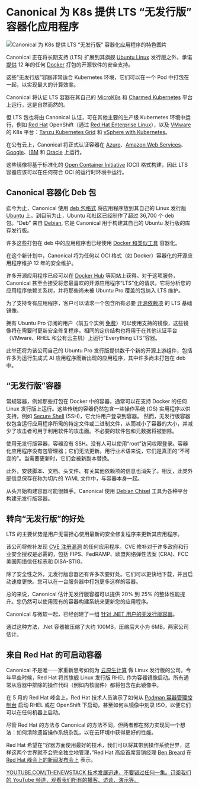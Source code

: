 # Canonical 为 K8s 提供 LTS “无发行版” 容器化应用程序

![Canonical 为 K8s 提供 LTS “无发行版” 容器化应用程序的特色图片](https://cdn.thenewstack.io/media/2024/06/6123a22b-clay-banks-pho_ila8dgg-unsplash-1024x784.jpg)

Canonical 正在将长期支持 (LTS) 扩展到其旗舰 [Ubuntu Linux](https://thenewstack.io/how-to-install-ubuntu-pro-on-your-servers/) 发行版之外，承诺 [提供](https://canonical.com/blog/canonical-offers-12-year-lts-for-any-open-source-docker-image) 12 年的任何 [Docker](https://www.docker.com/?utm_content=inline+mention) 打包的开源软件的安全支持。

这些“无发行版”容器非常适合 Kubernetes 环境，它们可以在一个 Pod 中打包在一起，以实现最大的计算效率。

Canonical 将认证 LTS 容器在其自己的 [MicroK8s](https://thenewstack.io/microk8s-and-portainer-is-the-easiest-way-to-deploy-an-application-on-kubernetes/) 和 [Charmed Kubernetes](https://ubuntu.com/kubernetes/charmed-k8s) 平台上运行，这是自然而然的。

但 LTS 包也将由 Canonical 认证，可在其他主要的生产级 Kubernetes 环境中运行，例如 [Red Hat](https://www.openshift.com/try?utm_content=inline+mention) OpenShift（通过 [Red Hat Enterprise Linux](https://thenewstack.io/red-hats-new-linux-distro-brings-centos-closer-to-rhel/)），以及 [VMware](https://tanzu.vmware.com?utm_content=inline+mention) 的 K8s 平台：[Tanzu Kubernetes Grid](https://tanzu.vmware.com/kubernetes-grid) 和 [vSphere with Kubernetes](https://www.vmware.com/content/dam/digitalmarketing/vmware/en/pdf/vsphere/vmw-vsphere7-solution-brochure.pdf)。

在公有云上，Canonical 将正式认证容器在 [Azure](https://news.microsoft.com/?utm_content=inline+mention)、[Amazon Web Services](https://aws.amazon.com/?utm_content=inline+mention)、[Google](https://cloud.google.com/?utm_content=inline+mention)、[IBM](https://www.ibm.com?utm_content=inline+mention) 和 [Oracle](https://developer.oracle.com/?utm_content=inline+mention) 上运行。

这些镜像将基于标准化的 [Open Container Initiative](https://thenewstack.io/open-container-initiative-creates-a-distribution-specification-for-registries/) (OCI) 格式构建，因此 LTS 容器应该可以在任何符合 OCI 的运行时环境中运行。

## Canonical 容器化 Deb 包

迄今为止，Canonical 使用 [deb 包格式](https://www.debian.org/doc/manuals/debian-faq/pkg-basics.en.html) 将应用程序放到其自己的 Linux 发行版 [Ubuntu](https://thenewstack.io/enable-automatic-updates-for-ubuntu-server/) 上。到目前为止，Ubuntu 和社区已经制作了超过 36,700 个 deb 包。“Deb” 来自 [Debian](https://thenewstack.io/build-a-debian-deb-file-from-your-projects-source/), 它是 Canonical 用于构建其自己的 Ubuntu 发行版的库存发行版。

许多这些打包在 deb 中的应用程序也已经使用 [Docker 和类似工具](https://thenewstack.io/docker-rolls-out-3-tools-to-speed-and-ease-development/) 容器化。

在这个新计划中，Canonical 将为任何以 OCI 格式（如 Docker）容器化的开源应用程序维护 12 年的安全维护。

许多开源应用程序已经可以在 [Docker Hub](https://thenewstack.io/docker-hub-limits-what-they-are-and-how-to-route-around-them/) 等网站上获得。对于这项服务，Canonical 甚至会接受将您最喜欢的开源应用程序“LTS”化的请求。它将分析您的应用程序依赖关系树，并将那些尚未被 Ubuntu Pro 覆盖的包纳入 LTS 维护。

为了支持专有应用程序，客户可以请求一个包含所有必要 [开源依赖项](https://thenewstack.io/vendoring-why-you-still-have-overlooked-security-holes/) 的 LTS 基础镜像。

拥有 Ubuntu Pro 订阅的用户（前五个实例 [免费](https://ubuntu.com/pricing/pro)）可以使用支持的镜像，这些镜像将在需要时更新安全修复程序。相同的定价结构也将用于在其他认证平台（VMware、RHEL 和公有云主机）上运行“Everything LTS”容器。

此举还将为该公司自己的 Ubuntu Pro 发行版提供数千个新的开源上游组件，包括许多为运行生成式 AI 应用程序而新出现的应用程序，其中许多尚未打包在 deb 中。

## “无发行版”容器

常规容器，例如那些打包在 Docker 中的容器，通常可以在支持 Docker 的任何 Linux 发行版上运行。这些传统的容器仍然包含一些操作系统 (OS) 实用程序以供支持，例如 [Secure Shell](https://thenewstack.io/port-knocking-ubuntu-servers-or-containers-for-more-secure-ssh/) (SSH)，它允许用户登录到容器。
然而，无发行版容器仅包含运行应用程序所需的特定文件或二进制文件，从而减小了容器的大小，并减少了攻击者可用于利用软件的攻击面。不必要的软件包和元数据将被删除。

使用无发行版容器，容器没有 SSH。没有人可以使用“root”访问权限登录。容器化应用程序没有包管理器；它们无法更新。用行业术语来说，它们是真正的“不可变的”。当需要更新时，它们会被新副本替换。

此外，安装脚本、文档、头文件、有关其他依赖项的信息也消失了。相反，此类外部信息保存在称为切片的 YAML 文件中，与容器本身一起。

从头开始构建容器可能很棘手。Canonical 使用 [Debian Chisel](https://github.com/canonical/chisel) 工具为各种平台构建无发行版容器。


## 转向“无发行版”的好处
LTS 的主要优势是用户无需担心使用最新的安全修复程序来更新其应用程序。

该公司将修补发现 [CVE 注册漏洞](https://thenewstack.io/five-myths-about-cves/) 的任何应用程序。CVE 修补对于许多政府和行业安全授权是必需的，包括 FIPS、FedRAMP、欧盟网络弹性法案 (CRA)、FCC 美国网络信任标志和 DISA-STIG。

除了安全性之外，无发行版容器还有许多次要好处。它们可以更快地下载，并且启动速度更快。您可以在一台服务器中打包更多这样的容器。

总的来说，Canonical 估计无发行版容器可以提供 20% 到 25% 的整体性能提升。您仍然可以使用现有的容器构建系统来更新您的应用程序。

Canonical 与微软一起，已经创建了一组 [针对 .NET 用户的无发行版容器](https://devblogs.microsoft.com/dotnet/announcing-dotnet-chiseled-containers/)。

通过这种方法，.Net 容器被压缩了大约 100MB，压缩后大小为 6MB，两家公司估计。

## 来自 Red Hat 的可启动容器
Canonical 不是唯一一家重新思考如何为 [云原生计算](https://thenewstack.io/cloud-native/) 做 Linux 发行版的公司。今年早些时候，Red Hat 将其旗舰 Linux 发行版 RHEL 作为容器镜像启动。所有通常从容器中排除的操作代码（例如内核固件）都将包含在此镜像中。

在 5 月的 Red Hat 峰会上，Red Hat 技术人员演示了如何从 [Podman 容器管理控制台](https://thenewstack.io/deploy-a-pod-on-centos-with-podman/) 启动 RHEL 或在 OpenShift 下启动，甚至如何从镜像中刻录 ISO，以便它们可以在任何机器上启动。

尽管 Red Hat 的方法与 Canonical 的方法不同，但两者都在努力实现同一个想法：如何清除遗留操作系统杂乱，以在云环境中获得更好的性能。

Red Hat 希望在“容器方面使用最好的技术，我们可以将其带到操作系统世界，这样这两个世界就不会完全独立地管理，”Red Hat 高级首席营销经理 [Ben Breard](https://www.redhat.com/en/authors/ben-breard) 在 [Red Hat 峰会上的新闻发布会上](https://thenewstack.io/red-hat-rethinks-the-linux-distro-for-the-container-age/) 表示。

[
YOUTUBE.COM/THENEWSTACK
技术发展迅速，不要错过任何一集。订阅我们的 YouTube
频道，观看我们所有的播客、访谈、演示等。
](https://youtube.com/thenewstack?sub_confirmation=1)
